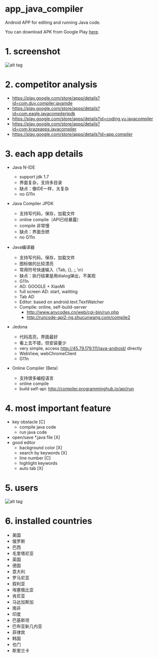# app_java_compiler
Android APP for editing and running Java code.

You can download APK from Google Play [here](https://play.google.com/store/apps/details?id=example.ybdesire.com.javacompiler).

# 1. screenshot

![alt tag](app_java_compiler-master/screenshot.png)


# 2. competitor analysis

* https://play.google.com/store/apps/details?id=com.duy.compiler.javanide
* https://play.google.com/store/apps/details?id=com.eagle.javacompilerjpdk
* https://play.google.com/store/apps/details?id=coding.yu.javacompiler
* https://play.google.com/store/apps/details?id=com.krazeapps.javacompiler
* https://play.google.com/store/apps/details?id=app.compiler



# 3. each app details

* Java N-IDE
   * support jdk 1.7
   * 界面复杂，支持多目录
   * 缺点：像IDE一样，太复杂
   * no G11n
* Java Compiler JPDK
   * 支持写代码，保存，加载文件
   * online compile（API已经暴露）
   * compile 非常慢
   * 缺点：界面丑陋
   * no G11n
* Java编译器
   * 支持写代码，保存，加载文件
   * 图标做的比较漂亮
   * 常用符号快速输入（Tab, {}, ;, \n）
   * 缺点：执行结果是用dialog弹出，不美观
   * G11n
   * AD: GOOGLE + XiaoMi
   * full screen AD: start, waitting
   * Tab AD
   * Editor: based on android.text.TextWatcher
   * Compile: online, self-build-server
      * http://www.anycodes.cn/web/cgi-bin/run.php
      * http://runcode-api2-ng.shucunwang.com/compile2

* Jedona
   * 代码高亮，界面最好
   * 看上去不错，但安装量少
   * very simple, access http://45.79.179.111/java-android/ directly
   * WebView, webChromeClient
   * G11n


* Online Compiler (Beta)
   * 支持很多编程语言
   * online compile
   * build self-api: http://compiler.programminghub.io/api/run


# 4. most important feature

* key obstacle [C]
   * compile java code
   * run java code
* open/save *.java file [X]
* good editor
   * background color [X]
   * search by keywords [X]
   * line number [C]
   * highlight keywords
   * auto tab [X]

# 5. users

![alt tag](app_java_compiler-master/users.png)


# 6. installed countries

* 美国
* 俄罗斯
* 巴西
* 毛里塔尼亚
* 英国
* 德国
* 意大利
* 罗马尼亚
* 叙利亚
* 埃塞俄比亚
* 肯尼亚
* 马达加斯加
* 南非
* 印度
* 巴基斯坦
* 巴布亚新几内亚
* 菲律宾
* 韩国
* 也门
* 斯里兰卡
